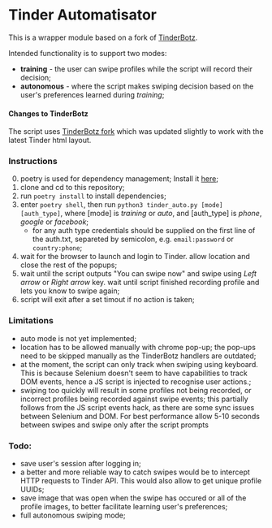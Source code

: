 # Tinder Automatisator
This is a wrapper module based on a fork of [TinderBotz](https://github.com/frederikme/TinderBotz).

Intended functionality is to support two modes:
* __training__ - the user can swipe profiles while the script will record their decision;
* __autonomous__ - where the script makes swiping decision based on the user's preferences learned during _training_;

#### Changes to TinderBotz
The script uses [TinderBotz fork](https://github.com/iteriter/TinderBotz) which was updated slightly to work with the latest Tinder html layout.

### Instructions
0. poetry is used for dependency management; Install it [here](https://python-poetry.org/);
1. clone and cd to this repository;
2. run `poetry install` to install dependencies;
3. enter `poetry shell`, then run `python3 tinder_auto.py [mode] [auth_type]`, where [mode] is _training_ or _auto_, and [auth_type] is _phone_, _google_ or _facebook_;
    - for any auth type credentials should be supplied on the first line of the auth.txt, separeted by semicolon, e.g. `email:password` or `country:phone`;
4. wait for the browser to launch and login to Tinder. allow location and close the rest of the popups;
5. wait until the script outputs "You can swipe now" and swipe using _Left arrow_ or _Right arrow_ key. wait until script finished recording profile and lets you know to swipe again;
6. script will exit after a set timout if no action is taken;

### Limitations
* auto mode is not yet implemented;
* location has to be allowed manually with chrome pop-up; the pop-ups need to be skipped manually as the TinderBotz handlers are outdated;
* at the moment, the script can only track when swiping using keyboard. This is because Selenium doesn't seem to have capabilities to track DOM events, hence a JS script is injected to recognise user actions.;
* swiping too quickly will result in some profiles not being recorded, or incorrect profiles being recorded against swipe events; this partially follows from the JS script events hack, as there are some sync issues between Selenium and DOM. For best performance allow 5-10 seconds between swipes and swipe only after the script prompts

### Todo:
* save user's session after logging in;
* a better and more reliable way to catch swipes would be to intercept HTTP requests to Tinder API. This would also allow to get unique profile UUIDs;
* save image that was open when the swipe has occured or all of the profile images, to better facilitate learning user's preferences;
* full autonomous swiping mode;
